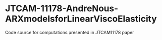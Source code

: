 # JTCAM-11178-AndreNous-ARXmodelsforLinearViscoElasticity
Code source for computations presented in JTCAM11178 paper
